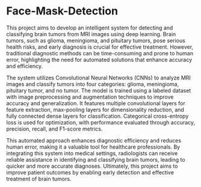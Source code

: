 # Face-Mask-Detection

This project aims to develop an intelligent system for detecting and classifying brain tumors from MRI images using deep learning. Brain tumors, such as glioma, meningioma, and pituitary tumors, pose serious health risks, and early diagnosis is crucial for effective treatment. However, traditional diagnostic methods can be time-consuming and prone to human error, highlighting the need for automated solutions that enhance accuracy and efficiency.  

The system utilizes Convolutional Neural Networks (CNNs) to analyze MRI images and classify tumors into four categories: glioma, meningioma, pituitary tumor, and no tumor. The model is trained using a labeled dataset with image preprocessing and augmentation techniques to improve accuracy and generalization. It features multiple convolutional layers for feature extraction, max-pooling layers for dimensionality reduction, and fully connected dense layers for classification. Categorical cross-entropy loss is used for optimization, with performance evaluated through accuracy, precision, recall, and F1-score metrics.  

This automated approach enhances diagnostic efficiency and reduces human error, making it a valuable tool for healthcare professionals. By integrating this system into medical settings, radiologists can receive reliable assistance in identifying and classifying brain tumors, leading to quicker and more accurate diagnoses. Ultimately, this project aims to improve patient outcomes by enabling early detection and effective treatment of brain tumors.
